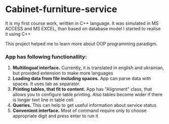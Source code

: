 # Cabinet-furniture-service

<p>It is my first course work, written in C++ language. It was simulated in MS ACCESS and MS EXCEL, than based on database model I started to realise it using C++</p>

<p>This project helped me to learn more about OOP programming paradigm.</p>

<h3>App has following functionallity:</h3>
<ol>
    <li><b>Multilingual interface.</b> Currently, it is translated in english and ukrainian, but provided extension to make more languages</li>
    <li><b>Loading data from file including spaces.</b> App can parse data with spaces. It uses tab as separator.</li>
    <li><b>Printing tables, that fit to content.</b> App has "Alignment" class, that allows you to configure table printing. Also tables become wider if there is longer text line in table cell</li>
    <li><b>Queries.</b> This can help to get useful information about service status</li>
    <li><b>Convenient interface.</b> Most of command require only to choose appropriate digit and press enter to run it</li>
 </ol>
